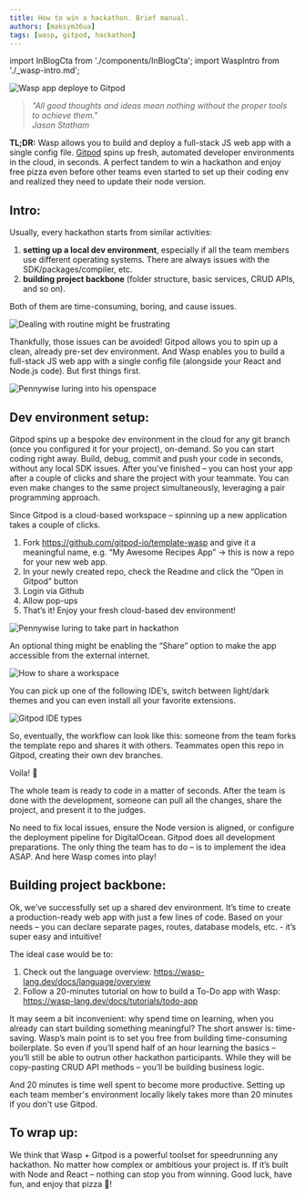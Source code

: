 ```yaml
---
title: How to win a hackathon. Brief manual.
authors: [maksym36ua]
tags: [wasp, gitpod, hackathon]
---
```


import InBlogCta from './components/InBlogCta';
import WaspIntro from './_wasp-intro.md';

![Wasp app deploye to Gitpod](../static/img/gitpod-hackathon-preview.png)

>*"All good thoughts and ideas mean nothing without the proper tools to achieve them."*<br/>
>*Jason Statham*

**TL;DR:** Wasp allows you to build and deploy a full-stack JS web app with a single config file. [Gitpod](https://gitpod.io/) spins up fresh, automated developer environments in the cloud, in seconds. A perfect tandem to win a hackathon and enjoy free pizza even before other teams even started to set up their coding env and realized they need to update their node version. 

<WaspIntro />
<InBlogCta />

## Intro:

Usually, every hackathon starts from similar activities:<br/>
1) **setting up a local dev environment**, especially if all the team members use different operating systems. There are always issues with the SDK/packages/compiler, etc.<br/>
2) **building project backbone** (folder structure, basic services, CRUD APIs, and so on).

Both of them are time-consuming, boring, and cause issues.

![Dealing with routine might be frustrating](../static/img/I-quit.gif)

Thankfully, those issues can be avoided! Gitpod allows you to spin up a clean, already pre-set dev environment. And Wasp enables you to build a full-stack JS web app with a single config file (alongside your React and Node.js code). But first things first.

![Pennywise luring into his openspace](../static/img/hackathon-pennywise.jpg)

## Dev environment setup: 

Gitpod spins up a bespoke dev environment in the cloud for any git branch (once you configured it for your project), on-demand. So you can start coding right away. Build, debug, commit and push your code in seconds, without any local SDK issues. After you’ve finished – you can host your app after a couple of clicks and share the project with your teammate. You can even make changes to the same project simultaneously, leveraging a pair programming approach. 

Since Gitpod is a cloud-based workspace – spinning up a new application takes a couple of clicks. 

1) Fork https://github.com/gitpod-io/template-wasp and give it a meaningful name, e.g. “My Awesome Recipes App” -> this is now a repo for your new web app.<br/>
2) In your newly created repo, check the Readme and click the “Open in Gitpod” button<br/>
3) Login via Github<br/>
4) Allow pop-ups<br/>
5) That’s it! Enjoy your fresh cloud-based dev environment!<br/>

![Pennywise luring to take part in hackathon](../static/img/gitpod-roadmap.png)

An optional thing might be enabling the “Share” option to make the app accessible from the external internet. 

![How to share a workspace](../static/img/gitpod-share.jpg)

You can pick up one of the following IDE’s, switch between light/dark themes and you can even install all your favorite extensions. 

![Gitpod IDE types](../static/img/gitpod-ide.jpg)

So, eventually, the workflow can look like this: someone from the team forks the template repo and shares it with others. Teammates open this repo in Gitpod, creating their own dev branches. 

Voila! 🥳

The whole team is ready to code in a matter of seconds. After the team is done with the development, someone can pull all the changes, share the project, and present it to the judges. 

No need to fix local issues, ensure the Node version is aligned, or configure the deployment pipeline for DigitalOcean. Gitpod does all development preparations. The only thing the team has to do – is to implement the idea ASAP. And here Wasp comes into play!

## Building project backbone:

Ok, we’ve successfully set up a shared dev environment. It’s time to create a production-ready web app with just a few lines of code. Based on your needs – you can declare separate pages, routes, database models, etc. - it’s super easy and intuitive! 

The ideal case would be to:<br/>
1) Check out the language overview: https://wasp-lang.dev/docs/language/overview <br/>
2) Follow a 20-minutes tutorial on how to build a To-Do app with Wasp: https://wasp-lang.dev/docs/tutorials/todo-app <br/>

It may seem a bit inconvenient: why spend time on learning, when you already can start building something meaningful? The short answer is: time-saving. Wasp’s main point is to set you free from building time-consuming boilerplate. So even if you’ll spend half of an hour learning the basics –  you’ll still be able to outrun other hackathon participants. While they will be copy-pasting CRUD API methods – you’ll be building business logic.

And 20 minutes is time well spent to become more productive. Setting up each team member's environment locally likely takes more than 20 minutes if you don't use Gitpod.


## To wrap up: 

We think that Wasp + Gitpod is a powerful toolset for speedrunning any hackathon. No matter how complex or ambitious your project is. If it’s built with Node and React – nothing can stop you from winning. Good luck, have fun, and enjoy that pizza 🍕!
